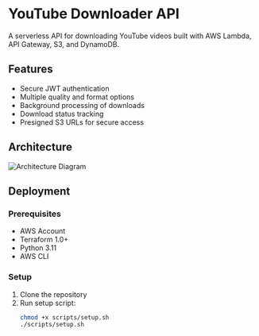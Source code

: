 # YouTube Downloader API

A serverless API for downloading YouTube videos built with AWS Lambda, API Gateway, S3, and DynamoDB.

## Features

- Secure JWT authentication
- Multiple quality and format options
- Background processing of downloads
- Download status tracking
- Presigned S3 URLs for secure access

## Architecture

![Architecture Diagram](docs/architecture.png)

## Deployment

### Prerequisites

- AWS Account
- Terraform 1.0+
- Python 3.11
- AWS CLI

### Setup

1. Clone the repository
2. Run setup script:
   ```bash
   chmod +x scripts/setup.sh
   ./scripts/setup.sh